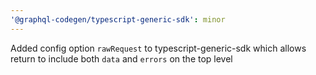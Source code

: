 ```yaml
---
'@graphql-codegen/typescript-generic-sdk': minor
---
```


Added config option `rawRequest` to typescript-generic-sdk which allows return to include both `data` and `errors` on the top level
